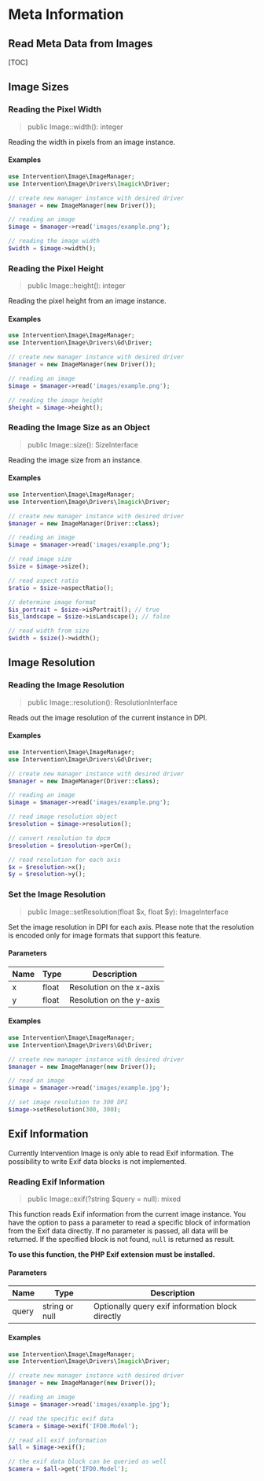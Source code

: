 # Meta Information
## Read Meta Data from Images

[TOC]

## Image Sizes

### Reading the Pixel Width

> public Image::width(): integer

Reading the width in pixels from an image instance.

#### Examples

```php
use Intervention\Image\ImageManager;
use Intervention\Image\Drivers\Imagick\Driver;

// create new manager instance with desired driver
$manager = new ImageManager(new Driver());

// reading an image
$image = $manager->read('images/example.png');

// reading the image width
$width = $image->width();
```

### Reading the Pixel Height

> public Image::height(): integer

Reading the pixel height from an image instance.

#### Examples

```php
use Intervention\Image\ImageManager;
use Intervention\Image\Drivers\Gd\Driver;

// create new manager instance with desired driver
$manager = new ImageManager(new Driver());

// reading an image
$image = $manager->read('images/example.png');

// reading the image height
$height = $image->height();
```

### Reading the Image Size as an Object

> public Image::size(): SizeInterface

Reading the image size from an instance.

#### Examples

```php
use Intervention\Image\ImageManager;
use Intervention\Image\Drivers\Imagick\Driver;

// create new manager instance with desired driver
$manager = new ImageManager(Driver::class);

// reading an image
$image = $manager->read('images/example.png');

// read image size
$size = $image->size();

// read aspect ratio
$ratio = $size->aspectRatio();

// determine image format
$is_portrait = $size->isPortrait(); // true
$is_landscape = $size->isLandscape(); // false

// read width from size
$width = $size()->width();
```

## Image Resolution

### Reading the Image Resolution

> public Image::resolution(): ResolutionInterface

Reads out the image resolution of the current instance in DPI.

#### Examples

```php
use Intervention\Image\ImageManager;
use Intervention\Image\Drivers\Gd\Driver;

// create new manager instance with desired driver
$manager = new ImageManager(Driver::class);

// reading an image
$image = $manager->read('images/example.png');

// read image resolution object
$resolution = $image->resolution();

// convert resolution to dpcm
$resolution = $resolution->perCm();

// read resolution for each axis
$x = $resolution->x();
$y = $resolution->y();
```

### Set the Image Resolution

> public Image::setResolution(float $x, float $y): ImageInterface

Set the image resolution in DPI for each axis. Please note that the resolution
is encoded only for image formats that support this feature.

#### Parameters

| Name | Type | Description |
| - | - | - |
| x | float | Resolution on the x-axis |
| y | float | Resolution on the y-axis |

#### Examples

```php
use Intervention\Image\ImageManager;
use Intervention\Image\Drivers\Gd\Driver;

// create new manager instance with desired driver
$manager = new ImageManager(new Driver());

// read an image
$image = $manager->read('images/example.jpg');

// set image resolution to 300 DPI 
$image->setResolution(300, 300);
```


## Exif Information

Currently Intervention Image is only able to read Exif information. The
possibility to write Exif data blocks is not implemented.

### Reading Exif Information

> public Image::exif(?string $query = null): mixed

This function reads Exif information from the current image instance. You have
the option to pass a parameter to read a specific block of information from the
Exif data directly. If no parameter is passed, all data will be returned. If
the specified block is not found, `null` is returned as result.

**To use this function, the PHP Exif extension must be installed.**

#### Parameters

| Name | Type | Description |
| - | - | - |
| query | string or null | Optionally query exif information block directly |

#### Examples

```php
use Intervention\Image\ImageManager;
use Intervention\Image\Drivers\Imagick\Driver;

// create new manager instance with desired driver
$manager = new ImageManager(new Driver());

// reading an image
$image = $manager->read('images/example.jpg');

// read the specific exif data
$camera = $image->exif('IFD0.Model');

// read all exif information
$all = $image->exif();

// the exif data block can be queried as well
$camera = $all->get('IFD0.Model');
```
